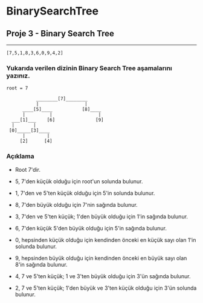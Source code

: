 # BinarySearchTree

## Proje 3 - Binary Search Tree

---

```
[7,5,1,8,3,6,0,9,4,2]
```

### Yukarıda verilen dizinin Binary Search Tree aşamalarını yazınız.

    root = 7

               ________[7]________
               |                 |
          ____[5]____           [8]____
          |         |                 |
      ___[1]___    [6]               [9]
      |       |
     [0]_____[3]____
          |        |
         [2]      [4]

### Açıklama

- Root 7'dir.

- 5, 7'den küçük olduğu için root'un solunda bulunur.

- 1, 7'den ve 5'ten küçük olduğu için 5'in solunda bulunur.

- 8, 7'den büyük olduğu için 7'nin sağında bulunur.

- 3, 7'den ve 5'ten küçük; 1'den büyük olduğu için 1'in sağında bulunur.

- 6, 7'den küçük 5'den büyük olduğu için 5'in sağında bulunur.

- 0, hepsinden küçük olduğu için kendinden önceki en küçük sayı olan 1'in solunda bulunur.

- 9, hepsinden büyük olduğu için kendinden önceki en büyük sayı olan 8'in sağında bulunur.

- 4, 7 ve 5'ten küçük; 1 ve 3'ten büyük olduğu için 3'ün sağında bulunur.

- 2, 7 ve 5'ten küçük; 1'den büyük ve 3'ten küçük olduğu için 3'ün solunda bulunur.
